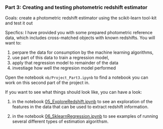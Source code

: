 ### Part 3: Creating and testing photometric redshift estimator

Goals: create a photometric redshift estimator using the scikit-learn tool-kit and test it out

Specfics: I have provided you with some prepared photometric reference data, which includes cross-matched objects with known redshifts.   You will want to:

1. perpare the data for consumption by the machine learning algorithms, 
2. use part of this data to train a regression model, 
3. apply that regression model to remainder of the data
4. investiage how well the regresion model performed

Open the notebook `nb/Project_Part3.ipynb` to find a notebook you can work on this second part of the project in.


If you want to see what things should look like, you can have a look:

1. in the notebook [05_ExploreRedshift.ipynb](https://github.com/KIPAC/MACSS/blob/main/nb/05_ExploreRedshift.ipynb) to see an exploration of the features in the data that can be used to extract redshift information.

2. in the notebook [06_SklearnRegression.ipynb](https://github.com/KIPAC/MACSS/blob/main/nb/06_SklearnRegression.ipynb) to see examples of running several different types of estimation algorithsm.


